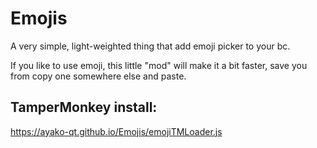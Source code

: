 # Emojis

A very simple, light-weighted thing that add emoji picker to your bc.

If you like to use emoji, this little "mod" will make it a bit faster, save you from copy one somewhere else and paste.

## TamperMonkey install:
https://ayako-qt.github.io/Emojis/emojiTMLoader.js
